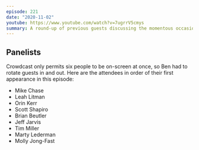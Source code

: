 ```yaml
---
episode: 221
date: "2020-11-02"
youtube: https://www.youtube.com/watch?v=7ugrrV5cmys
summary: A round-up of previous guests discussing the momentous occasion upon us
---
```

## Panelists

Crowdcast only permits six people to be on-screen at once, so Ben had to rotate guests in and out. Here are the attendees in order of their first appearance in this episode:

- Mike Chase
- Leah Litman
- Orin Kerr
- Scott Shapiro
- Brian Beutler
- Jeff Jarvis
- Tim Miller
- Marty Lederman
- Molly Jong-Fast

